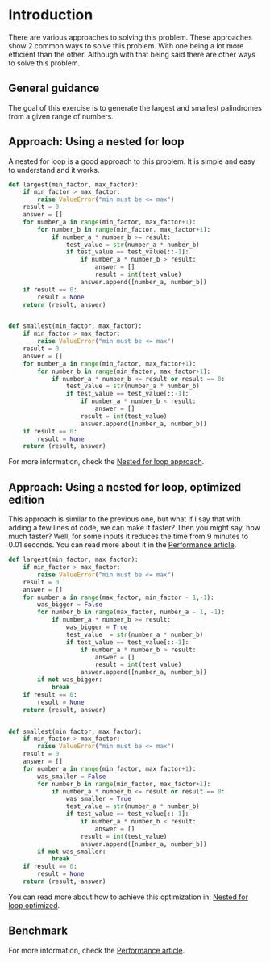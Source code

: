 # Introduction

There are various approaches to solving this problem.
These approaches show 2 common ways to solve this problem.
With one being a lot more efficient than the other.
Although with that being said there are other ways to solve this problem.

## General guidance

The goal of this exercise is to generate the largest and smallest palindromes from a given range of numbers.

## Approach: Using a nested for loop

A nested for loop is a good approach to this problem.
It is simple and easy to understand and it works.

```python
def largest(min_factor, max_factor):
    if min_factor > max_factor:
        raise ValueError("min must be <= max")
    result = 0
    answer = []
    for number_a in range(min_factor, max_factor+1):
        for number_b in range(min_factor, max_factor+1):
            if number_a * number_b >= result:
                test_value = str(number_a * number_b)
                if test_value == test_value[::-1]:
                    if number_a * number_b > result:
                        answer = []
                        result = int(test_value)
                    answer.append([number_a, number_b])
    if result == 0:
        result = None
    return (result, answer)


def smallest(min_factor, max_factor):
    if min_factor > max_factor:
        raise ValueError("min must be <= max")
    result = 0
    answer = []
    for number_a in range(min_factor, max_factor+1):
        for number_b in range(min_factor, max_factor+1):
            if number_a * number_b <= result or result == 0:
                test_value = str(number_a * number_b)
                if test_value == test_value[::-1]:
                    if number_a * number_b < result:
                        answer = []
                    result = int(test_value)
                    answer.append([number_a, number_b])
    if result == 0:
        result = None
    return (result, answer)
```

For more information, check the [Nested for loop approach][approach-nested-for-loop].

## Approach: Using a nested for loop, optimized edition

This approach is similar to the previous one, but what if I say that with adding a few lines of code, we can make it faster?
Then you might say, how much faster?
Well, for some inputs it reduces the time from 9 minutes to 0.01 seconds.
You can read more about it in the [Performance article][article-performance].

```python
def largest(min_factor, max_factor):
    if min_factor > max_factor:
        raise ValueError("min must be <= max")
    result = 0
    answer = []
    for number_a in range(max_factor, min_factor - 1,-1):
        was_bigger = False
        for number_b in range(max_factor, number_a - 1, -1):
            if number_a * number_b >= result:
                was_bigger = True
                test_value  = str(number_a * number_b)
                if test_value == test_value[::-1]:
                    if number_a * number_b > result:
                        answer = []
                        result = int(test_value)
                    answer.append([number_a, number_b])
        if not was_bigger:
            break
    if result == 0:
        result = None
    return (result, answer)


def smallest(min_factor, max_factor):
    if min_factor > max_factor:
        raise ValueError("min must be <= max")
    result = 0
    answer = []
    for number_a in range(min_factor, max_factor+1):
        was_smaller = False
        for number_b in range(min_factor, max_factor+1):
            if number_a * number_b <= result or result == 0:
                was_smaller = True
                test_value = str(number_a * number_b)
                if test_value == test_value[::-1]:
                    if number_a * number_b < result:
                        answer = []
                    result = int(test_value)
                    answer.append([number_a, number_b])
        if not was_smaller:
            break
    if result == 0:
        result = None
    return (result, answer)
```

You can read more about how to achieve this optimization in: [Nested for loop optimized][approach-nested-for-loop-optimized].

## Benchmark

For more information, check the [Performance article][article-performance].

[approach-nested-for-loop]: https://exercism.org/tracks/python/exercises/palindrome-products/approaches/nested-for-loop
[approach-nested-for-loop-optimized]: https://exercism.org/tracks/python/exercises/palindrome-products/approaches/nested-for-loop-optimized
[article-performance]: https://exercism.org/tracks/python/exercises/palindrome-products/articles/performance
